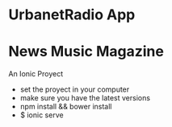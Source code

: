 # UrbanetRadio App

# News Music Magazine

An Ionic Proyect

* set the proyect in your computer
* make sure you have the latest versions
* npm install && bower install
* $ ionic serve

